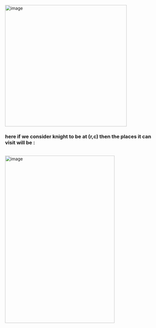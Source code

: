 <img width="400" height="400" alt="image" src="https://github.com/user-attachments/assets/45328cde-5521-4b2e-9c0b-3619e07cc4a9" />

<h3>here if we consider knight to be at (r,c) then the places it can visit will be :</h3>
<br>
<img width="360" height="551" alt="image" src="https://github.com/user-attachments/assets/9d224443-52fc-4958-b787-aa10206ca3a6" />

